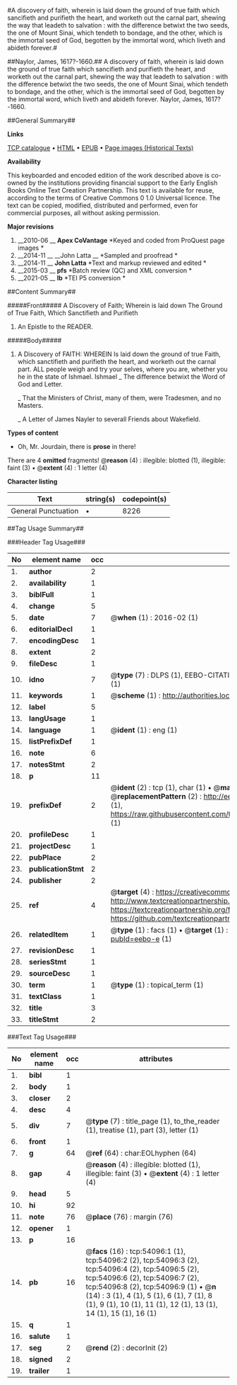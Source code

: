 #A discovery of faith, wherein is laid down the ground of true faith which sancifieth and purifieth the heart, and worketh out the carnal part, shewing the way that leadeth to salvation : with the difference betwixt the two seeds, the one of Mount Sinai, which tendeth to bondage, and the other, which is the immortal seed of God, begotten by the immortal word, which liveth and abideth forever.#

##Naylor, James, 1617?-1660.##
A discovery of faith, wherein is laid down the ground of true faith which sancifieth and purifieth the heart, and worketh out the carnal part, shewing the way that leadeth to salvation : with the difference betwixt the two seeds, the one of Mount Sinai, which tendeth to bondage, and the other, which is the immortal seed of God, begotten by the immortal word, which liveth and abideth forever.
Naylor, James, 1617?-1660.

##General Summary##

**Links**

[TCP catalogue](http://www.ota.ox.ac.uk/tcp/)  • 
[HTML](http://tei.it.ox.ac.uk/tcp/Texts-HTML/free/A52/A52682.html)  • 
[EPUB](http://tei.it.ox.ac.uk/tcp/Texts-EPUB/free/A52/A52682.epub) • 
[Page images (Historical Texts)](https://historicaltexts.jisc.ac.uk/eebo-12100196e)

**Availability**

This keyboarded and encoded edition of the work described above is co-owned by the
    institutions providing financial support to the Early English Books Online Text Creation
    Partnership. This text is available for reuse, according to the terms of  Creative Commons 0 1.0 Universal
    licence. The text can be copied, modified, distributed and performed, even for commercial
    purposes, all without asking permission.

**Major revisions**

1. __2010-06 __ __Apex CoVantage__ *Keyed and coded from ProQuest page images *
1. __2014-11 __ __John Latta __ *Sampled and proofread *
1. __2014-11 __ __John Latta__ *Text and markup reviewed and edited *
1. __2015-03 __ __pfs__ *Batch review (QC) and XML conversion *
1. __2021-05 __ __lb__ *TEI P5 conversion *

##Content Summary##

#####Front#####
A Discovery of Faith; Wherein is laid down The Ground of True Faith, Which Sanctifieth and Purifieth
1. An Epistle to the READER.

#####Body#####

1. A Discovery of FAITH: WHEREIN Is laid down the ground of true Faith, which sanctifieth and purifieth the heart, and worketh out the carnal part.
ALL people weigh and try your selves, where you are, whether you he in the state of Ishmael. Ishmael
    _ The difference betwixt the Word of God and Letter.

    _ That the Ministers of Christ, many of them, were Tradesmen, and no Masters.

    _ A Letter of James Nayler to severall Friends about Wakefield.

**Types of content**

  * Oh, Mr. Jourdain, there is **prose** in there!

There are 4 **omitted** fragments! 
 @__reason__ (4) : illegible: blotted (1), illegible: faint (3)  •  @__extent__ (4) : 1 letter (4)

**Character listing**


|Text|string(s)|codepoint(s)|
|---|---|---|
|General Punctuation|•|8226|

##Tag Usage Summary##

###Header Tag Usage###

|No|element name|occ|attributes|
|---|---|---|---|
|1.|__author__|2||
|2.|__availability__|1||
|3.|__biblFull__|1||
|4.|__change__|5||
|5.|__date__|7| @__when__ (1) : 2016-02 (1)|
|6.|__editorialDecl__|1||
|7.|__encodingDesc__|1||
|8.|__extent__|2||
|9.|__fileDesc__|1||
|10.|__idno__|7| @__type__ (7) : DLPS (1), EEBO-CITATION (1), VID (1), EEBO-PROQUEST (1), STC (2), OCLC (1)|
|11.|__keywords__|1| @__scheme__ (1) : http://authorities.loc.gov/ (1)|
|12.|__label__|5||
|13.|__langUsage__|1||
|14.|__language__|1| @__ident__ (1) : eng (1)|
|15.|__listPrefixDef__|1||
|16.|__note__|6||
|17.|__notesStmt__|2||
|18.|__p__|11||
|19.|__prefixDef__|2| @__ident__ (2) : tcp (1), char (1)  •  @__matchPattern__ (2) : ([0-9\-]+):([0-9IVX]+) (1), (.+) (1)  •  @__replacementPattern__ (2) : http://eebo.chadwyck.com/downloadtiff?vid=$1&page=$2 (1), https://raw.githubusercontent.com/textcreationpartnership/Texts/master/tcpchars.xml#$1 (1)|
|20.|__profileDesc__|1||
|21.|__projectDesc__|1||
|22.|__pubPlace__|2||
|23.|__publicationStmt__|2||
|24.|__publisher__|2||
|25.|__ref__|4| @__target__ (4) : https://creativecommons.org/publicdomain/zero/1.0/ (1), http://www.textcreationpartnership.org/docs/. (1), https://textcreationpartnership.org/faq/#faq05 (1), https://github.com/textcreationpartnership (1)|
|26.|__relatedItem__|1| @__type__ (1) : facs (1)  •  @__target__ (1) : https://data.historicaltexts.jisc.ac.uk/view?pubId=eebo-e (1)|
|27.|__revisionDesc__|1||
|28.|__seriesStmt__|1||
|29.|__sourceDesc__|1||
|30.|__term__|1| @__type__ (1) : topical_term (1)|
|31.|__textClass__|1||
|32.|__title__|3||
|33.|__titleStmt__|2||


###Text Tag Usage###

|No|element name|occ|attributes|
|---|---|---|---|
|1.|__bibl__|1||
|2.|__body__|1||
|3.|__closer__|2||
|4.|__desc__|4||
|5.|__div__|7| @__type__ (7) : title_page (1), to_the_reader (1), treatise (1), part (3), letter (1)|
|6.|__front__|1||
|7.|__g__|64| @__ref__ (64) : char:EOLhyphen (64)|
|8.|__gap__|4| @__reason__ (4) : illegible: blotted (1), illegible: faint (3)  •  @__extent__ (4) : 1 letter (4)|
|9.|__head__|5||
|10.|__hi__|92||
|11.|__note__|76| @__place__ (76) : margin (76)|
|12.|__opener__|1||
|13.|__p__|16||
|14.|__pb__|16| @__facs__ (16) : tcp:54096:1 (1), tcp:54096:2 (2), tcp:54096:3 (2), tcp:54096:4 (2), tcp:54096:5 (2), tcp:54096:6 (2), tcp:54096:7 (2), tcp:54096:8 (2), tcp:54096:9 (1)  •  @__n__ (14) : 3 (1), 4 (1), 5 (1), 6 (1), 7 (1), 8 (1), 9 (1), 10 (1), 11 (1), 12 (1), 13 (1), 14 (1), 15 (1), 16 (1)|
|15.|__q__|1||
|16.|__salute__|1||
|17.|__seg__|2| @__rend__ (2) : decorInit (2)|
|18.|__signed__|2||
|19.|__trailer__|1||
